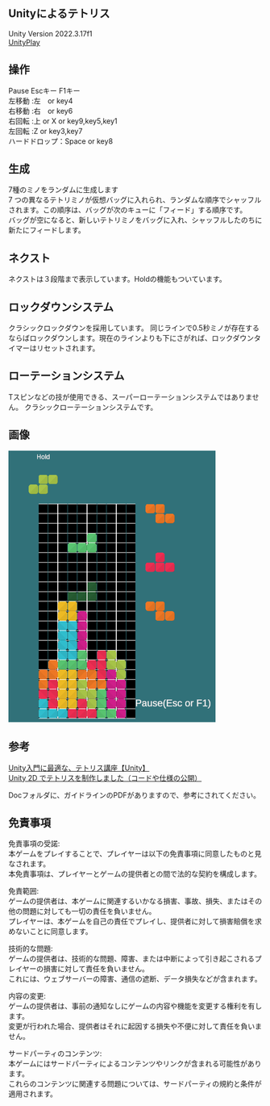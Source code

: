 ## Unityによるテトリス  
Unity Version 2022.3.17f1  
[UnityPlay](https://play.unity.com/p/webgl-builds-387555/edit)  

  
## 操作  
Pause Escキー F1キー  
左移動 :左　or key4  
右移動 :右　or key6  
右回転 :上 or X or key9,key5,key1  
左回転 :Z or key3,key7  
ハードドロップ：Space or key8  

## 生成  
7種のミノをランダムに生成します  
7 つの異なるテトリミノが仮想バッグに入れられ、ランダムな順序でシャッフルされます。この順序は、バッグが次のキューに「フィード」する順序です。  
バッグが空になると、新しいテトリミノをバッグに入れ、シャッフルしたのちに新たにフィードします。

## ネクスト  
ネクストは３段階まで表示しています。Holdの機能もついています。

## ロックダウンシステム
クラシックロックダウンを採用しています。
同じラインで0.5秒ミノが存在するならばロックダウンします。現在のラインよりも下にさがれば、ロックダウンタイマーはリセットされます。  

## ローテーションシステム  
Tスピンなどの技が使用できる、スーパーローテーションシステムではありません。
クラシックローテーションシステムです。

## 画像
![プレイ画面](doc/play1.png)  

## 参考
[Unity入門に最適な、テトリス講座【Unity】](https://www.youtube.com/watch?v=IbHhV_-8VxQ)  
[Unity 2D でテトリスを制作しました（コードや仕様の公開）](https://fall-and-fall.hatenablog.com/entry/unity/2d/tetris/overview)  
  
Docフォルダに、ガイドラインのPDFがありますので、参考にされてください。  
## 免責事項  
免責事項の受諾:  
本ゲームをプレイすることで、プレイヤーは以下の免責事項に同意したものと見なされます。  
本免責事項は、プレイヤーとゲームの提供者との間で法的な契約を構成します。  
  
免責範囲:  
ゲームの提供者は、本ゲームに関連するいかなる損害、事故、損失、またはその他の問題に対しても一切の責任を負いません。  
プレイヤーは、本ゲームを自己の責任でプレイし、提供者に対して損害賠償を求めないことに同意します。  
  
技術的な問題:  
ゲームの提供者は、技術的な問題、障害、または中断によって引き起こされるプレイヤーの損害に対して責任を負いません。  
これには、ウェブサーバーの障害、通信の遮断、データ損失などが含まれます。  
  
内容の変更:  
ゲームの提供者は、事前の通知なしにゲームの内容や機能を変更する権利を有します。  
変更が行われた場合、提供者はそれに起因する損失や不便に対して責任を負いません。  
  
サードパーティのコンテンツ:  
本ゲームにはサードパーティによるコンテンツやリンクが含まれる可能性があります。  
これらのコンテンツに関連する問題については、サードパーティの規約と条件が適用されます。  


